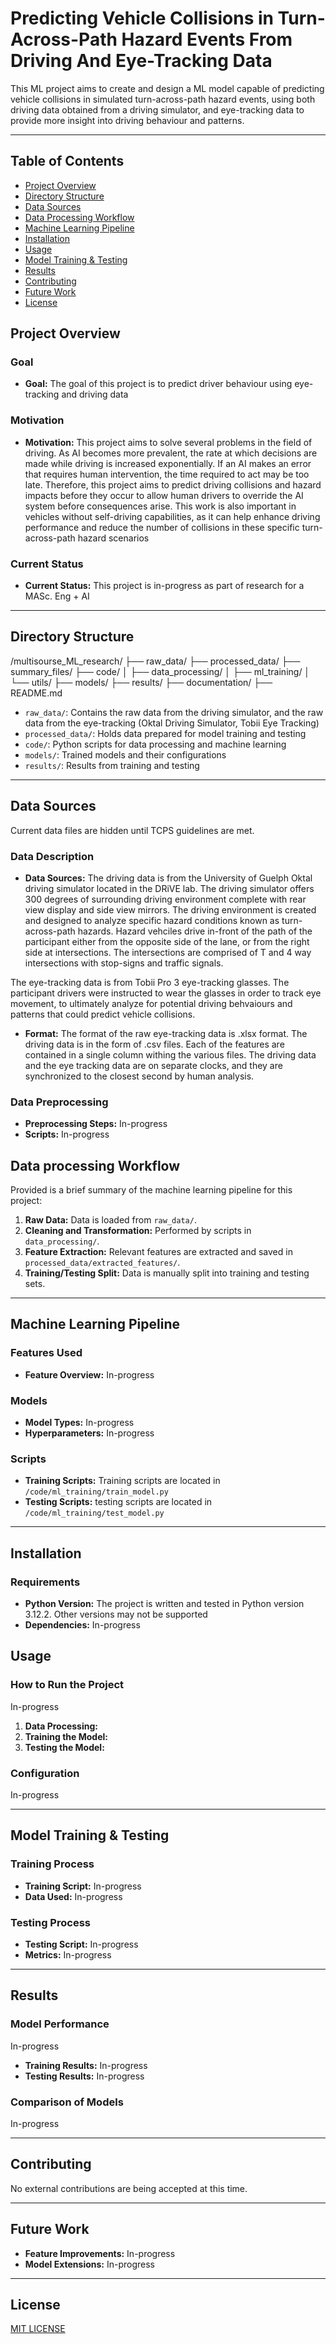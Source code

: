 # Predicting Vehicle Collisions in Turn-Across-Path Hazard Events From Driving And Eye-Tracking Data

This ML project aims to create and design a ML model capable of predicting vehicle collisions in simulated turn-across-path hazard events, using both driving data obtained from a driving simulator, and eye-tracking data to provide more insight into driving behaviour and patterns.

---

## Table of Contents

- [Project Overview](#project-overview)
- [Directory Structure](#directory-structure)
- [Data Sources](#data-sources)
- [Data Processing Workflow](#data-processing-workflow)
- [Machine Learning Pipeline](#machine-learning-pipeline)
- [Installation](#installation)
- [Usage](#usage)
- [Model Training & Testing](#model-training--testing)
- [Results](#results)
- [Contributing](#contributing)
- [Future Work](#future-work)
- [License](#license)

## Project Overview  

### Goal

- **Goal:** The goal of this project is to predict driver behaviour using eye-tracking and driving data

### Motivation

- **Motivation:** This project aims to solve several problems in the field of driving. As AI becomes more prevalent, the rate at which decisions are made while driving is increased exponentially. If an AI makes an error that requires human intervention, the time required to act may be too late. Therefore, this project aims to predict driving collisions and hazard impacts before they occur to allow human drivers to override the AI system before consequences arise. This work is also important in vehicles without self-driving capabilities, as it can help enhance driving performance and reduce the number of collisions in these specific turn-across-path hazard scenarios

### Current Status

- **Current Status:** This project is in-progress as part of research for a MASc. Eng + AI

---

## Directory Structure

/multisourse_ML_research/ ├── raw_data/ ├── processed_data/ ├── summary_files/ ├── code/ │ ├── data_processing/ │ ├── ml_training/ │ └── utils/ ├── models/ ├── results/ ├── documentation/ ├── README.md

- `raw_data/`: Contains the raw data from the driving simulator, and the raw data from the eye-tracking (Oktal Driving Simulator, Tobii Eye Tracking)
- `processed_data/`: Holds data prepared for model training and testing
- `code/`: Python scripts for data processing and machine learning
- `models/`: Trained models and their configurations
- `results/`: Results from training and testing

---

## Data Sources

Current data files are hidden until TCPS guidelines are met.

### Data Description

- **Data Sources:** The driving data is from the University of Guelph Oktal driving simulator located in the DRiVE lab. The driving simulator offers 300 degrees of surrounding driving environment complete with rear view display and side view mirrors. The driving environment is created and designed to analyze specific hazard conditions known as turn-across-path hazards. Hazard vehciles drive in-front of the path of the participant either from the opposite side of the lane, or from the right side at intersections. The intersections are comprised of T and 4 way intersections with stop-signs and traffic signals.

The eye-tracking data is from Tobii Pro 3 eye-tracking glasses. The participant drivers were instructed to wear the glasses in order to track eye movement, to ultimately analyze for potential driving behvaiours and patterns that could predict vehicle collisions.

- **Format:** The format of the raw eye-tracking data is .xlsx format. The driving data is in the form of .csv files. Each of the features are contained in a single column withing the various files. The driving data and the eye tracking data are on separate clocks, and they are synchronized to the closest second by human analysis.

### Data Preprocessing  

- **Preprocessing Steps:** In-progress
- **Scripts:** In-progress

## Data processing Workflow

Provided is a brief summary of the machine learning pipeline for this project:

1. **Raw Data:** Data is loaded from `raw_data/`.
2. **Cleaning and Transformation:** Performed by scripts in `data_processing/`.
3. **Feature Extraction:** Relevant features are extracted and saved in `processed_data/extracted_features/`.
4. **Training/Testing Split:** Data is manually split into training and testing sets.

---

## Machine Learning Pipeline  

### Features Used  

- **Feature Overview:** In-progress
  
### Models

- **Model Types:** In-progress
- **Hyperparameters:** In-progress

### Scripts

- **Training Scripts:** Training scripts are located  in `/code/ml_training/train_model.py`
- **Testing Scripts:** testing scripts are located in `/code/ml_training/test_model.py`

---

## Installation

### Requirements

- **Python Version:** The project is written and tested in Python version 3.12.2. Other versions may not be supported
- **Dependencies:** In-progress

## Usage

### How to Run the Project

In-progress

1. **Data Processing:**  
2. **Training the Model:**  
3. **Testing the Model:**  

### Configuration

In-progress

---

## Model Training & Testing

### Training Process

- **Training Script:** In-progress
- **Data Used:** In-progress

### Testing Process

- **Testing Script:** In-progress
- **Metrics:** In-progress

---

## Results

### Model Performance

In-progress

- **Training Results:** In-progress
- **Testing Results:** In-progress

### Comparison of Models

In-progress

---

## Contributing

No external contributions are being accepted at this time.

---

## Future Work

- **Feature Improvements:** In-progress
- **Model Extensions:** In-progress

---

## License

[MIT LICENSE](LICENSE)
